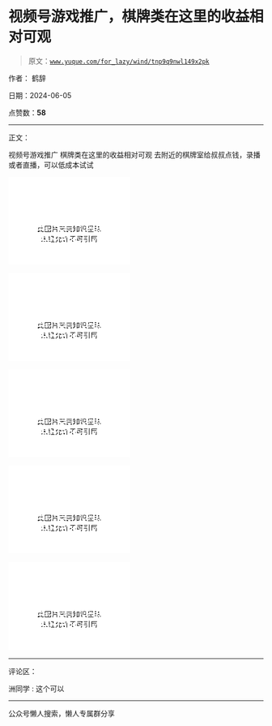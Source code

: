 # 视频号游戏推广，棋牌类在这里的收益相对可观

> 原文：[`www.yuque.com/for_lazy/wind/tnp9q9nwl149x2pk`](https://www.yuque.com/for_lazy/wind/tnp9q9nwl149x2pk)

作者： 鹤辞

日期：2024-06-05

点赞数：**58**

* * *

正文：

视频号游戏推广 棋牌类在这里的收益相对可观 去附近的棋牌室给叔叔点钱，录播或者直播，可以低成本试试

![](img/0ea65f93cc78b843134442f34a23e6f6.png)

![](img/56acfeda2a53d9039fe3f67b27e59cf3.png)

![](img/8c7baaf8a6fa6660f953d381dc079688.png)

![](img/7701b4ee400ac6225cabe99a836e3fb1.png)

![](img/19b2f75891ca5b6eb0461eabd25223cf.png)

* * *

评论区：

洲同学 : 这个可以

* * *

公众号懒人搜索，懒人专属群分享